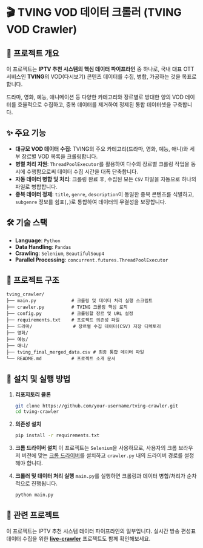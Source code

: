 # 🎬 TVING VOD 데이터 크롤러 (TVING VOD Crawler)

## 📖 프로젝트 개요

이 프로젝트는 **IPTV 추천 시스템의 핵심 데이터 파이프라인** 중 하나로, 국내 대표 OTT 서비스인 **TVING**의 VOD(다시보기) 콘텐츠 데이터를 수집, 병합, 가공하는 것을 목표로 합니다.

드라마, 영화, 예능, 애니메이션 등 다양한 카테고리와 장르별로 방대한 양의 VOD 데이터를 효율적으로 수집하고, 중복 데이터를 제거하여 정제된 통합 데이터셋을 구축합니다.

## ✨ 주요 기능

- **대규모 VOD 데이터 수집**: TVING의 주요 카테고리(드라마, 영화, 예능, 애니)와 세부 장르별 VOD 목록을 크롤링합니다.
- **병렬 처리 지원**: `ThreadPoolExecutor`를 활용하여 다수의 장르별 크롤링 작업을 동시에 수행함으로써 데이터 수집 시간을 대폭 단축합니다.
- **자동 데이터 병합 및 처리**: 크롤링 완료 후, 수집된 모든 `CSV` 파일을 자동으로 하나의 파일로 병합합니다.
- **중복 데이터 정제**: `title`, `genre`, `description`이 동일한 중복 콘텐츠를 식별하고, `subgenre` 정보를 쉼표(`,`)로 통합하여 데이터의 무결성을 보장합니다.

## 🛠️ 기술 스택

- **Language**: `Python`
- **Data Handling**: `Pandas`
- **Crawling**: `Selenium`, `BeautifulSoup4`
- **Parallel Processing**: `concurrent.futures.ThreadPoolExecutor`

## 📂 프로젝트 구조

```
tving_crawler/
├── main.py             # 크롤링 및 데이터 처리 실행 스크립트
├── crawler.py          # TVING 크롤링 핵심 로직
├── config.py           # 크롤링할 장르 및 URL 설정
├── requirements.txt    # 프로젝트 의존성 파일
├── 드라마/               # 장르별 수집 데이터(CSV) 저장 디렉토리
├── 영화/
├── 예능/
├── 애니/
├── tving_final_merged_data.csv # 최종 통합 데이터 파일
└── README.md           # 프로젝트 소개 문서
```

## 🚀 설치 및 실행 방법

1.  **리포지토리 클론**
    ```bash
    git clone https://github.com/your-username/tving-crawler.git
    cd tving-crawler
    ```

2.  **의존성 설치**
    ```bash
    pip install -r requirements.txt
    ```

3.  **크롬 드라이버 설치**
    이 프로젝트는 `Selenium`을 사용하므로, 사용자의 크롬 브라우저 버전에 맞는 [크롬 드라이버](https://chromedriver.chromium.org/downloads)를 설치하고 `crawler.py` 내의 드라이버 경로를 설정해야 합니다.

4.  **크롤러 및 데이터 처리 실행**
    `main.py`를 실행하면 크롤링과 데이터 병합/처리가 순차적으로 진행됩니다.
    ```bash
    python main.py
    ```

## 🔗 관련 프로젝트

이 프로젝트는 IPTV 추천 시스템 데이터 파이프라인의 일부입니다. 실시간 방송 편성표 데이터 수집을 위한 **[live-crawler](https://github.com/your-username/live-crawler)** 프로젝트도 함께 확인해보세요.